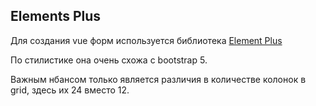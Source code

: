 ## Elements Plus

Для создания vue форм используется библиотека [Element Plus](https://element-plus.org/en-US/component/button.html)

По стилистике она очень схожа с bootstrap 5. 

Важным нбансом только является различия в количестве колонок в grid, здесь их 24 вместо 12.
